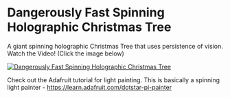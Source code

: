 # Dangerously Fast Spinning Holographic Christmas Tree
A giant spinning holographic Christmas Tree that uses persistence of vision.
Watch the Video! (Click the image below)

[![Dangerously Fast Spinning Holographic Christmas Tree](https://img.youtube.com/vi/-R5Wl697IuM/0.jpg)](https://youtu.be/-R5Wl697IuM)


Check out the Adafruit tutorial for light painting. This is basically a spinning light painter - https://learn.adafruit.com/dotstar-pi-painter

